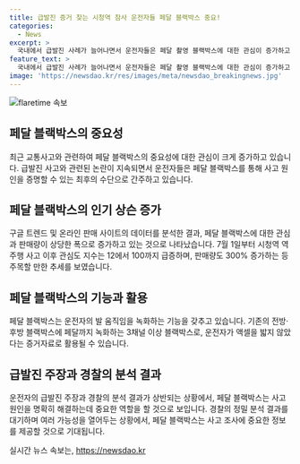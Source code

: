 ```yaml
---
title: 급발진 증거 찾는 시청역 참사 운전자들 페달 블랙박스 중요!
categories:
  - News
excerpt: >
  국내에서 급발진 사례가 늘어나면서 운전자들은 페달 촬영 블랙박스에 대한 관심이 증가하고 있다. 최근 시청역 역주행 참사 이후 페달 블랙박스에 대한 구글 트렌드 검색량이 급증하며 판매량도 상승했다. 이러한 상황에서 페달 블랙박스는 급발진 주장의 증거자료로 활용될 수 있음을 강조하고 있다. 그러나 경찰 조사 결과에 따르면 운전자의 주장과 일치하지 않는 증거가 발견되며, 정밀 분석 결과를 기다려야 한다.
feature_text: >
  국내에서 급발진 사례가 늘어나면서 운전자들은 페달 촬영 블랙박스에 대한 관심이 증가하고 있다. 최근 시청역 역주행 참사 이후 페달 블랙박스에 대한 구글 트렌드 검색량이 급증하며 판매량도 상승했다. 이러한 상황에서 페달 블랙박스는 급발진 주장의 증거자료로 활용될 수 있음을 강조하고 있다. 그러나 경찰 조사 결과에 따르면 운전자의 주장과 일치하지 않는 증거가 발견되며, 정밀 분석 결과를 기다려야 한다.
image: 'https://newsdao.kr/res/images/meta/newsdao_breakingnews.jpg'
---
```


<p><img src="https://newsdao.kr/res/images/meta/newsdao_breakingnews.jpg" alt="flaretime 속보" /></p>

<h2 data-ke-size="size26">페달 블랙박스의 중요성</h2>

<p data-ke-size="size16">최근 교통사고와 관련하여 페달 블랙박스의 중요성에 대한 관심이 크게 증가하고 있습니다. 급발진 사고와 관련된 논란이 지속되면서 운전자들은 페달 블랙박스를 통해 사고 원인을 증명할 수 있는 최후의 수단으로 간주하고 있습니다.</p>

<h2 data-ke-size="size26">페달 블랙박스의 인기 상슨 증가</h2>

<p data-ke-size="size16">구글 트렌드 및 온라인 판매 사이트의 데이터를 분석한 결과, 페달 블랙박스에 대한 관심과 판매량이 상당한 폭으로 증가하고 있는 것으로 나타났습니다. 7월 1일부터 시청역 역주행 사고 이후 관심도 지수는 12에서 100까지 급증하며, 판매량도 300% 증가하는 등 주목할 만한 추세를 보였습니다.</p>

<h2 data-ke-size="size26">페달 블랙박스의 기능과 활용</h2>

<p data-ke-size="size16">페달 블랙박스는 운전자의 발 움직임을 녹화하는 기능을 갖추고 있습니다. 기존의 전방·후방 블랙박스에 페달까지 녹화하는 3채널 이상 블랙박스로, 운전자가 액셀을 밟지 않았다는 증거자료로 활용될 수 있습니다.</p>

<h2 data-ke-size="size26">급발진 주장과 경찰의 분석 결과</h2>

<p data-ke-size="size16">운전자의 급발진 주장과 경찰의 분석 결과가 상반되는 상황에서, 페달 블랙박스는 사고 원인을 명확히 해결하는데 중요한 역할을 할 것으로 보입니다. 경찰의 정밀 분석 결과를 대기하며 여러 가능성을 열어두는 상황에서, 페달 블랙박스는 사고 조사에 중요한 정보를 제공할 것으로 기대됩니다.</p>
실시간 뉴스 속보는, <a href="https://newsdao.kr" rel="dofollow">https://newsdao.kr</a>



